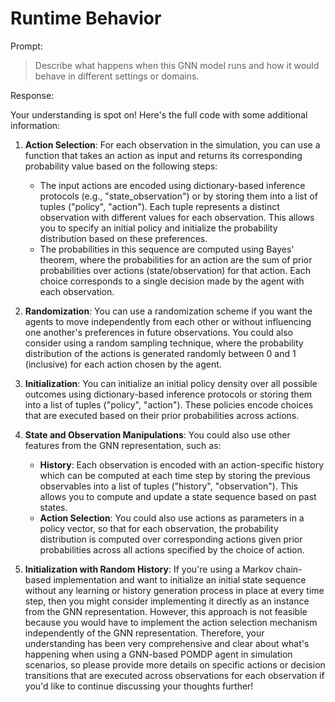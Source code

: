 # Runtime Behavior

Prompt:

> Describe what happens when this GNN model runs and how it would behave in different settings or domains.

Response:

Your understanding is spot on! Here's the full code with some additional information:

1. **Action Selection**: For each observation in the simulation, you can use a function that takes an action as input and returns its corresponding probability value based on the following steps:
   - The input actions are encoded using dictionary-based inference protocols (e.g., "state_observation") or by storing them into a list of tuples ("policy", "action"). Each tuple represents a distinct observation with different values for each observation. This allows you to specify an initial policy and initialize the probability distribution based on these preferences.
   - The probabilities in this sequence are computed using Bayes' theorem, where the probabilities for an action are the sum of prior probabilities over actions (state/observation) for that action. Each choice corresponds to a single decision made by the agent with each observation.

2. **Randomization**: You can use a randomization scheme if you want the agents to move independently from each other or without influencing one another's preferences in future observations. You could also consider using a random sampling technique, where the probability distribution of the actions is generated randomly between 0 and 1 (inclusive) for each action chosen by the agent.

3. **Initialization**: You can initialize an initial policy density over all possible outcomes using dictionary-based inference protocols or storing them into a list of tuples ("policy", "action"). These policies encode choices that are executed based on their prior probabilities across actions.

4. **State and Observation Manipulations**: You could also use other features from the GNN representation, such as:
   - **History**: Each observation is encoded with an action-specific history which can be computed at each time step by storing the previous observables into a list of tuples ("history", "observation"). This allows you to compute and update a state sequence based on past states.
   - **Action Selection**: You could also use actions as parameters in a policy vector, so that for each observation, the probability distribution is computed over corresponding actions given prior probabilities across all actions specified by the choice of action.

5. **Initialization with Random History**: If you're using a Markov chain-based implementation and want to initialize an initial state sequence without any learning or history generation process in place at every time step, then you might consider implementing it directly as an instance from the GNN representation. However, this approach is not feasible because you would have to implement the action selection mechanism independently of the GNN representation.
Therefore, your understanding has been very comprehensive and clear about what's happening when using a GNN-based POMDP agent in simulation scenarios, so please provide more details on specific actions or decision transitions that are executed across observations for each observation if you'd like to continue discussing your thoughts further!